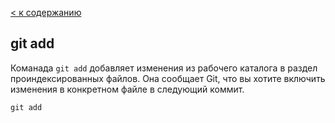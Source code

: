 [< к содержанию](/readme.md)

## git add

Команада `git add`  добавляет изменения из рабочего каталога в раздел проиндексированных файлов. Она сообщает Git, что вы хотите включить изменения в конкретном файле в следующий коммит.

```bash=
git add
```